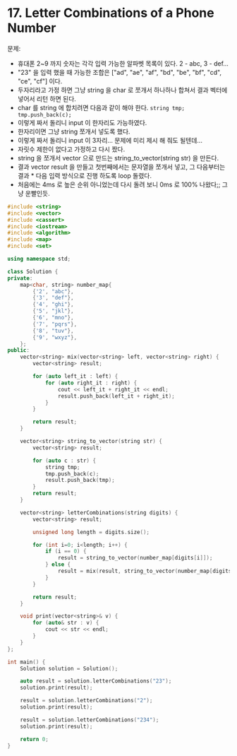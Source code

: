 # 17. Letter Combinations of a Phone Number
문제: [](https://leetcode.com/problems/letter-combinations-of-a-phone-number/)

* 휴대폰 2~9 까지 숫자는 각각 입력 가능한 알파벳 목록이 있다. 2 - abc, 3 - def...
* "23" 을 입력 했을 때 가능한 조합은 ["ad", "ae", "af", "bd", "be", "bf", "cd", "ce", "cf"] 이다.
* 두자리라고 가정 하면 그냥 string 을 char 로 쪼개서 하나하나 합쳐서 결과 벡터에 넣어서 리턴 하면 된다.
* char 를 string 에 합치려면 다음과 같이 해야 한다. `string tmp; tmp.push_back(c);`
* 이렇게 짜서 돌리니 input 이 한자리도 가능하였다.
* 한자리이면 그냥 string 쪼개서 넣도록 했다.
* 이렇게 짜서 돌리니 input 이 3자리... 문제에 미리 제시 해 줘도 될텐데...
* 자릿수 제한이 없다고 가정하고 다시 짰다.
* string 을 쪼개서 vector<string> 으로 만드는 string_to_vector(string str) 을 만든다.
* 결과 vector<string> result 을 만들고 첫번째에서는 문자열을 쪼개서 넣고, 그 다음부터는 결과 * 다음 입력 방식으로 진행 하도록 loop 돌렸다.
* 처음에는 4ms 로 높은 순위 아니었는데 다시 돌려 보니 0ms 로 100% 나왔다;; 그냥 운빨인듯.

```cpp
#include <string>
#include <vector>
#include <cassert>
#include <iostream>
#include <algorithm>
#include <map>
#include <set>

using namespace std;

class Solution {
private:
    map<char, string> number_map{
        {'2', "abc"},
        {'3', "def"},
        {'4', "ghi"},
        {'5', "jkl"},
        {'6', "mno"},
        {'7', "pqrs"},
        {'8', "tuv"},
        {'9', "wxyz"},
    };
public:
    vector<string> mix(vector<string> left, vector<string> right) {
        vector<string> result;

        for (auto left_it : left) {
            for (auto right_it : right) {
                cout << left_it + right_it << endl;
                result.push_back(left_it + right_it);
            }
        }

        return result;
    }

    vector<string> string_to_vector(string str) {
        vector<string> result;

        for (auto c : str) {
            string tmp;
            tmp.push_back(c);
            result.push_back(tmp);
        }
        return result;
    }

    vector<string> letterCombinations(string digits) {
        vector<string> result;

        unsigned long length = digits.size();

        for (int i=0; i<length; i++) {
            if (i == 0) {
                result = string_to_vector(number_map[digits[i]]);
            } else {
                result = mix(result, string_to_vector(number_map[digits[i]]));
            }
        }

        return result;
    }

    void print(vector<string>& v) {
        for (auto& str : v) {
            cout << str << endl;
        }
    }
};

int main() {
    Solution solution = Solution();

    auto result = solution.letterCombinations("23");
    solution.print(result);

    result = solution.letterCombinations("2");
    solution.print(result);

    result = solution.letterCombinations("234");
    solution.print(result);

    return 0;
}
```
